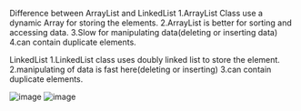 Difference between ArrayList and LinkedList
1.ArrayList Class use a dynamic Array for storing the elements.
2.ArrayList is better for sorting and accessing data.
3.Slow for manipulating data(deleting or inserting data)
4.can contain duplicate elements.

LinkedList
1.LinkedList class uses doubly linked list to store the element.
2.manipulating of data is fast here(deleting or inserting)
3.can contain duplicate elements. 




![image](https://user-images.githubusercontent.com/101741122/223416423-56b9ea68-c8d5-478b-aa67-a04902d73c1f.png) 
![image](https://user-images.githubusercontent.com/101741122/223416867-db437ef1-42e7-49c8-86eb-017289aeed5c.png)


